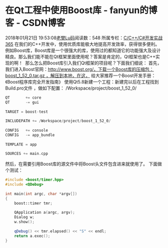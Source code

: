 # 在Qt工程中使用Boost库 - fanyun的博客 - CSDN博客
2018年01月21日 19:53:08[老樊Lu码](https://me.csdn.net/fanyun_01)阅读数：548
所属专栏：[C/C++/C#开发实战365](https://blog.csdn.net/column/details/c-plus-plus-01.html)
在我们的C++开发中，使用优质库能极大地提高开发效率，获得很多便利。例如Boost库，Boost库是一个很强大的库，使用过的都知道它的功能强大及设计精良。那么我们能不能在Qt框架里面使用呢？答案是肯定的，Qt框架也是C++实现的啊！
 那么怎么把Boost库引入我们Qt框架的项目呢？下面我们细说：
首先，我们进入Boost官网：http://www.boost.org/，下载一个Boost库的压缩包：boost_1_52_0.tar.gz ，解压到本地，在这，
给大家推荐一个Boost开发手册：《Boost程序库完全开发指南》
使用Qt5.8新建一个工程：新建完以后在工程找到Build.pro文件 ，做如下配置：
/Workspace/project/boost_1_52_0/ 
```cpp
QT       += core
QT       -= gui
  
TARGET = boost-test
  
INCLUDEPATH += /Workspace/project/boost_1_52_0/ 
  
CONFIG   += console
CONFIG   -= app_bundle
  
TEMPLATE = app
 
SOURCES += main.cpp
```
然后，在需要引用Boost库的源文件中将Boost头文件包含进来就使用了。
下面做个测试：
```cpp
#include <boost/timer.hpp>
#include <QDebug>
  
int main(int argc, char *argv[])
{
    boost::timer tmr;
  
    QApplication a(argc, argv);
    Dialog w;
    w.show();
  
    qDebug() << tmr.elapsed() << "S" << endl;
    return a.exec();
}
```
